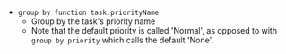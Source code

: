 <!-- placeholder to force blank line before included text -->

- ``group by function task.priorityName``
    - Group by the task's priority name
    - Note that the default priority is called 'Normal', as opposed to with `group by priority` which calls the default 'None'.


<!-- placeholder to force blank line after included text -->
